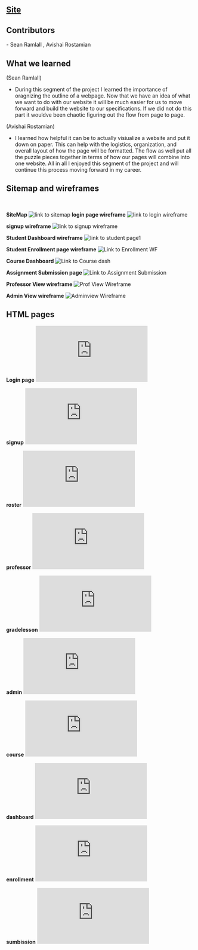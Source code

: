 <h2><a href="https://slimslim94.github.io/chalkboard.github.io/source/login.html">Site</a></h2>
<h2>Contributors</h2>
- Sean Ramlall
, Avishai Rostamian

 <h2>What we learned</h2>

(Sean Ramlall)
- During this segment of the project I learned the importance of oragnizing the outline of a webpage. Now that we have an idea of what we want to do with our website it will be much easier for us to move forward and build the website to our specifications. If we did not do this part it wouldve been chaotic figuring out the flow from page to page.

(Avishai Rostamian)
- I learned how helpful it can be to actually visiualize a website and put it down on paper. This can help with the logistics, organization, and overall layout of how the page will be formatted. The flow as well put all the puzzle pieces together in terms of how our pages will combine into one website. All in all I enjoyed this segment of the project and will continue this process moving forward in my career.

<h2>Sitemap and wireframes</h2>
<br>

<!--Links-->
**SiteMap**
![link to sitemap](https://slimslim94.github.io/chalkboard.github.io/sitemap.jpg)
**login page wireframe**
![link to login wireframe](https://slimslim94.github.io/chalkboard.github.io/Wireframe_Login.jpg)

**signup wireframe**
![link to signup wireframe](https://slimslim94.github.io/chalkboard.github.io/wireframe_signup_page.jpg)

**Student Dashboard wireframe**
![link to student page1](https://slimslim94.github.io/chalkboard.github.io/wireframe_studentpage1(dashboard).jpg)

**Student Enrollment page wireframe**
![Link to Enrollment WF](https://slimslim94.github.io/chalkboard.github.io/wireframe_Studentpg2_enrollment.jpg)

**Course Dashboard**
![Link to Course dash](https://slimslim94.github.io/chalkboard.github.io/wireframe_Studentpage3_coursepg.jpg)

**Assignment Submission page**
![Link to Assignment Submission](https://slimslim94.github.io/chalkboard.github.io/wireframe_studentpage4_assignmentsubmission.jpg)

**Professor View wireframe**
![Prof View Wireframe](https://slimslim94.github.io/chalkboard.github.io/WireframeProfessor.jpg)

**Admin View wireframe**
![Adminview Wireframe](https://slimslim94.github.io/chalkboard.github.io/adminView.jpg)

<!-- HTML -->
<h2> HTML pages</h2>

**Login page**
![login Html](https://slimslim94.github.io/chalkboard.github.io/source/login.html)

**signup**
![signup html](https://slimslim94.github.io/chalkboard.github.io/source/signup.html)

**roster**
![roster html](https://slimslim94.github.io/chalkboard.github.io/source/roster.html)

**professor** 
![professor html](https://slimslim94.github.io/chalkboard.github.io/source/professor.html)

**gradelesson**
![gradelesson html](https://slimslim94.github.io/chalkboard.github.io/source/gradelesson.html)

**admin**
![admin html](https://slimslim94.github.io/chalkboard.github.io/source/admin.html)

**course**
![course html](https://slimslim94.github.io/chalkboard.github.io/source/student/course.html)

**dashboard**
![dashboard html](https://slimslim94.github.io/chalkboard.github.io/source/student/dashboard.html)

**enrollment**
![enrollment html](https://slimslim94.github.io/chalkboard.github.io/source/student/enrollment.html)

**sumbission**
![submission html](https://slimslim94.github.io/chalkboard.github.io/source/student/submission.html)



